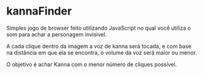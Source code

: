 # kannaFinder
Simples jogo de browser feito utilizando JavaScript no qual você utiliza o som para achar a personagem invisivel.

A cada clique dentro da imagem a voz de kanna será tocada, e com base na distância 
em que ela se encontra, o volume da voz será maior ou menor. 

O objetivo é achar Kanna com o menor número de cliques possível.
